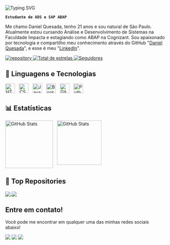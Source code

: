 ![Typing SVG](https://readme-typing-svg.demolab.com?font=Sf+Pro+Display+semibold&weight=800&size=30&pause=1000&color=FFFFFF&width=700&height=60&lines=Ol%C3%A1+Mundo!+Eu+sou+o+Daniel+Quesada!+🧑🏻‍💻)

**`Estudante de ADS e SAP ABAP`**

Me chamo Daniel Quesada, tenho 21 anos e sou natural de São Paulo. Atualmente estou cursando Análise e Desenvolvimento de Sistemas na Faculdade Impacta e estagiando como ABAP na Cognizant. Sou apaixonado por tecnologia e compartilho meu conhecimento através do GitHub "[Daniel Quesada](https://github.com/SkiaDev)", e esse é meu "[LinkedIn](https://www.instagram.com/dev_em_dev/)".

<p align="left">
    <a href="https://github.com/SkiaDev?tab=repositories">
        <img 
            alt="repository" 
            title="My Repository" 
            src="https://custom-icon-badges.demolab.com/badge/-My%20Repos-blue?style=for-the-badge&logoColor=white&logo=repo"
        />
    </a> 
    <a href="https://github.com/Larissakich?tab=repositories&sort=stargazers">
        <img 
            alt="Total de estrelas" 
            title="Total de estrelas GitHub" 
            src="https://custom-icon-badges.demolab.com/github/stars/Skia?color=55960c&style=for-the-badge&labelColor=488207&logo=star&label=estrelas"
        />
    </a>
    <a href="https://github.com/SkiaDev?tab=followers">
        <img 
            alt="Seguidores" 
            title="Me siga no GitHub" 
            src="https://custom-icon-badges.demolab.com/github/followers/SkiaDev?color=236ad3&labelColor=1155ba&style=for-the-badge&logo=github&label=Seguidores&logoColor=white"
        />
    </a>
</p>

## 🤖 Linguagens e Tecnologias

<p>
    <img 
        align="left" 
        alt="HTML"
        title="HTML" 
        width="30px" 
        style="padding-right: 10px;" 
        src="https://cdn.jsdelivr.net/gh/devicons/devicon@latest/icons/html5/html5-original.svg" 
    />
    <img 
        align="left" 
        alt="CSS" 
        title="CSS"
        width="30px" 
        style="padding-right: 10px;" 
        src="https://cdn.jsdelivr.net/gh/devicons/devicon@latest/icons/css3/css3-original.svg" 
    />
    <img 
        align="left" 
        alt="JavaScript" 
        title="JavaScript"
        width="30px" 
        style="padding-right: 10px;" 
        src="https://cdn.jsdelivr.net/gh/devicons/devicon@latest/icons/javascript/javascript-original.svg" 
    />
    <img 
        align="left" 
        alt="Bootstrap"
        title="Bootstrap" 
        width="30px" 
        style="padding-right: 10px;" 
        src="https://cdn.jsdelivr.net/gh/devicons/devicon@latest/icons/bootstrap/bootstrap-original.svg" 
    />
    <img 
        align="left" 
        alt="Git" 
        title="Git"
        width="30px" 
        style="padding-right: 10px;" 
        src="https://cdn.jsdelivr.net/gh/devicons/devicon@latest/icons/git/git-original.svg" 
    />
    <img 
        align="left" 
        alt="Python" 
        title="Python"
        width="30px" 
        style="padding-right: 10px;" 
        src="https://cdn.jsdelivr.net/gh/devicons/devicon@latest/icons/python/python-original.svg" 
    />
</p>

<br/>
<br/>

## 📊 Estatísticas

<p>
    <img 
    align="left" 
    alt="GitHub Stats" 
    height="150" 
    style="padding-right: 10px;" 
    src="https://github-readme-stats.vercel.app/api?username=SkiaDev&show_icons=true&theme=tokyonight&locale=pt-br" 
    />
<img 
    align="left" 
    alt="GitHub Stats" 
    height="140" 
    src="https://github-readme-stats.vercel.app/api/top-langs/?username=SkiaDev&theme=tokyonight&layout=compact&custom_title=Tecnologias&langs_count=9" 
  />

</p>
<br clear="both"/>

## 📌 Top Repositories

<p>
    <a href="https://github.com/SkiaDev/Never-Surrender-Tattoo">
        <img align="center" src="https://github-readme-stats.vercel.app/api/pin/?username=SkiaDev&repo=Never-Surrender-Tattoo&theme=dark" />
        </a>
        <a href="https://github.com/SkiaDev/restaurant-project">
        <img align="center" src="https://github-readme-stats.vercel.app/api/pin/?username=SkiaDev&repo=restaurant-project&theme=dark" />
    </a>
</p>

## Entre em contato!  

Você pode me encontrar em qualquer uma das minhas redes sociais abaixo! 

<a href="https://www.linkedin.com/in/quezadev/" target="_blank"><img src="https://img.shields.io/badge/-LinkedIn-%230077B5?style=for-the-badge&logo=linkedin&logoColor=white" target="_blank"></a>
<a href="https://www.instagram.com/dan_qezada/" target="_blank"><img src="https://img.shields.io/badge/-Instagram-%23E4405F?style=for-the-badge&logo=instagram&logoColor=white" target="_blank"></a>
<a href="mailto:dan.schiaschio@gmail.com" target="_blank"><img src="https://img.shields.io/badge/-Gmail-%23D14836?style=for-the-badge&logo=gmail&logoColor=white" target="_blank"></a>

##
